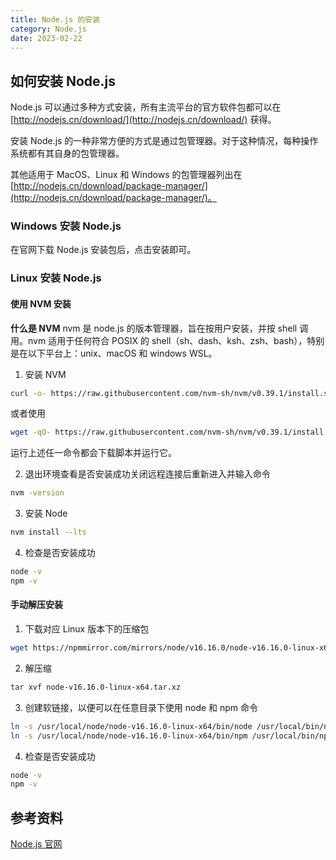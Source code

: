 ```yaml
---
title: Node.js 的安装
category: Node.js
date: 2023-02-22
---
```


## 如何安装 Node.js

Node.js 可以通过多种方式安装，所有主流平台的官方软件包都可以在 [http://nodejs.cn/download/](http://nodejs.cn/download/) 获得。

安装 Node.js 的一种非常方便的方式是通过包管理器。对于这种情况，每种操作系统都有其自身的包管理器。

其他适用于 MacOS、Linux 和 Windows 的包管理器列出在 [http://nodejs.cn/download/package-manager/](http://nodejs.cn/download/package-manager/)。

### Windows 安装 Node.js

在官网下载 Node.js 安装包后，点击安装即可。

### Linux 安装 Node.js

#### 使用 NVM 安装

**什么是 NVM**
nvm 是 node.js 的版本管理器，旨在按用户安装，并按 shell 调用。nvm 适用于任何符合 POSIX 的 shell（sh、dash、ksh、zsh、bash），特别是在以下平台上：unix、macOS 和 windows WSL。

1. 安装 NVM
```bash
curl -o- https://raw.githubusercontent.com/nvm-sh/nvm/v0.39.1/install.sh | bash
```
或者使用
```bash
wget -qO- https://raw.githubusercontent.com/nvm-sh/nvm/v0.39.1/install.sh | bash
```
运行上述任一命令都会下载脚本并运行它。

2. 退出环境查看是否安装成功关闭远程连接后重新进入并输入命令
```bash
nvm -version
```

3. 安装 Node
```bash
nvm install --lts
```

4. 检查是否安装成功
```bash
node -v
npm -v
```

#### 手动解压安装

1. 下载对应 Linux 版本下的压缩包
```bash
wget https://npmmirror.com/mirrors/node/v16.16.0/node-v16.16.0-linux-x64.tar.xz
```

2. 解压缩
```bash
tar xvf node-v16.16.0-linux-x64.tar.xz
```

3. 创建软链接，以便可以在任意目录下使用 node 和 npm 命令
```bash
ln -s /usr/local/node/node-v16.16.0-linux-x64/bin/node /usr/local/bin/node
ln -s /usr/local/node/node-v16.16.0-linux-x64/bin/npm /usr/local/bin/npm
```

4. 检查是否安装成功
```bash
node -v
npm -v
```

## 参考资料

[Node.js 官网](https://nodejs.org/zh-cn/)